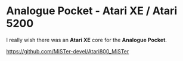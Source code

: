 # Analogue Pocket - Atari XE / Atari 5200

I really wish there was an **Atari XE** core for the **Analogue Pocket**.

https://github.com/MiSTer-devel/Atari800_MiSTer
